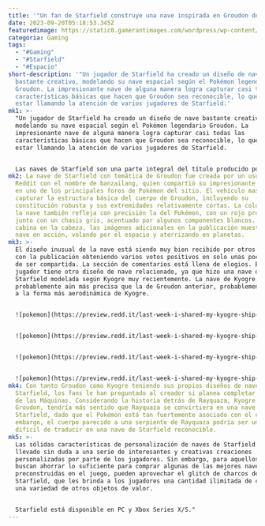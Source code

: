 ```yaml
---
title: '"Un fan de Starfield construye una nave inspirada en Groudon de Pokémon"'
date: 2023-09-20T05:18:53.345Z
featuredimage: https://static0.gamerantimages.com/wordpress/wp-content/uploads/2023/09/starfield-ship-groudon-pokemon.jpg?q=50&fit=contain&w=1140&h=&dpr=1.5
categoria: Gaming
tags:
  - "#Gaming"
  - "#Starfield"
  - "#Espacio"
short-description: '"Un jugador de Starfield ha creado un diseño de nave
  bastante creativo, modelando su nave espacial según el Pokémon legendario
  Groudon. La impresionante nave de alguna manera logra capturar casi todas las
  características básicas que hacen que Groudon sea reconocible, lo que parece
  estar llamando la atención de varios jugadores de Starfield.'
mk1: >-
  "Un jugador de Starfield ha creado un diseño de nave bastante creativo,
  modelando su nave espacial según el Pokémon legendario Groudon. La
  impresionante nave de alguna manera logra capturar casi todas las
  características básicas que hacen que Groudon sea reconocible, lo que parece
  estar llamando la atención de varios jugadores de Starfield.


  Las naves de Starfield son una parte integral del título producido por Bethesda, ya que se requieren para llegar a cualquiera de los más de 1,000 planetas visitables. Más allá de ser un medio de transporte, las naves espaciales de Starfield actúan como el hogar móvil del jugador, con interiores completamente personalizables y una amplia gama de componentes como módulos de carga, motores, armamento y más. Aunque hay una variedad de naves comprables en Starfield que a menudo vienen con estadísticas en el extremo superior del espectro, la comunidad de jugadores ha estado demostrando su creatividad con construcciones personalizadas imaginativas.
mk2: La nave de Starfield con temática de Groudon fue creada por un usuario de
  Reddit con el nombre de banzailang, quien compartió su impresionante creación
  en uno de los principales foros de Pokémon del sitio. El vehículo masivo logra
  capturar la estructura básica del cuerpo de Groudon, incluyendo su
  constitución robusta y sus extremidades relativamente cortas. La coloración de
  la nave también refleja con precisión la del Pokémon, con un rojo profundo
  junto con un chasis gris, acentuado por algunos componentes blancos. Con la
  cabina en la cabeza, las imágenes adicionales en la publicación muestran la
  nave en acción, volando por el espacio y aterrizando en planetas.
mk3: >-
  El diseño inusual de la nave está siendo muy bien recibido por otros usuarios,
  con la publicación obteniendo varios votos positivos en solo unas pocas horas
  de ser compartida. La sección de comentarios está llena de elogios. El mismo
  jugador tiene otro diseño de nave relacionado, ya que hizo una nave de
  Starfield modelada según Kyogre muy recientemente. La nave de Kyogre es
  probablemente aún más precisa que la de Groudon anterior, probablemente debido
  a la forma más aerodinámica de Kyogre.


  ![pokemon](https://preview.redd.it/last-week-i-shared-my-kyogre-ship-in-starfield-heres-my-v0-bkyq0vdo5apb1.jpg?width=1080&crop=smart&auto=webp&s=77db7cc54c4ab710d2084ce3b49dc2f4e300d896 "pokemon")


  ![pokemon](https://preview.redd.it/last-week-i-shared-my-kyogre-ship-in-starfield-heres-my-v0-iwhe11go5apb1.jpg?width=1080&crop=smart&auto=webp&s=a2ec3684d595b1cfb061735afb6c8adbf824ac78 "pokemon")


  ![pokemon](https://preview.redd.it/last-week-i-shared-my-kyogre-ship-in-starfield-heres-my-v0-hawu6mio5apb1.png?width=1080&crop=smart&auto=webp&s=708b4a9984029d707089515f664f15a15e91900a "pokemon")


  ![pokemon](https://preview.redd.it/last-week-i-shared-my-kyogre-ship-in-starfield-heres-my-v0-4pd6auqo5apb1.png?width=1080&crop=smart&auto=webp&s=6d557b14806bf3e8e5901156486ab8ccd4191f0e "pokemon")
mk4: Con tanto Groudon como Kyogre teniendo sus propios diseños de naves en
  Starfield, los fans le han preguntado al creador si planea completar el Trío
  de las Máquinas. Considerando la historia detrás de Rayquaza, Kyogre y
  Groudon, tendría más sentido que Rayquaza se convirtiera en una nave de
  Starfield, dado que el Pokémon está tan fuertemente asociado con el cielo. Sin
  embargo, el cuerpo parecido a una serpiente de Rayquaza podría ser una tarea
  difícil de traducir en una nave de Starfield reconocible.
mk5: >-
  Las sólidas características de personalización de naves de Starfield han
  llevado sin duda a una serie de interesantes y creativas creaciones
  personalizadas por parte de los jugadores. Sin embargo, para aquellos que
  buscan ahorrar lo suficiente para comprar algunas de las mejores naves
  preconstruidas en el juego, pueden aprovechar el glitch de charcos de
  Starfield, que les brinda a los jugadores una cantidad ilimitada de créditos y
  una variedad de otros objetos de valor.


  Starfield está disponible en PC y Xbox Series X/S."
---
```

